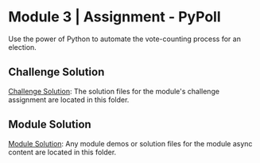 # Module 3 | Assignment - PyPoll

Use the power of Python to automate the vote-counting process for an election.

## Challenge Solution

[Challenge Solution](Challenge_Solution): The solution files for the module's challenge assignment are located in this folder.

## Module Solution

[Module Solution](Module_Solution): Any module demos or solution files for the module async content are located in this folder.
